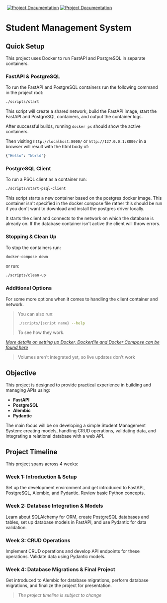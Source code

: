 <a href="https://github.com/SafetImamovic/Student-Management-System/blob/main/README.md"><img src="https://img.shields.io/badge/Lang-EN-red" alt=""></a> <a href="https://github.com/SafetImamovic/Student-Management-System/blob/main/README.bs.md"><img src="https://img.shields.io/badge/Lang-BS-blue" alt="Project Documentation"></a> <a href="https://safetimamovic.github.io/Student-Management-System/starter-topic.html"><img src="https://img.shields.io/badge/Project%20Documentation-gray" alt="Project Documentation"></a>

# Student Management System

## Quick Setup

This project uses Docker to run FastAPI and PostgreSQL in separate containers.

### FastAPI & PostgreSQL

To run the FastAPI and PostgreSQL containers run the following command in the project root:

```Bash
./scripts/start
```

This script will create a shared network, build the FastAPI image, start the FastAPI and PostgreSQL containers, and output the container logs.

After successful builds, running `docker ps` should show the active containers.

Then visiting `http://localhost:8000/` or `http://127.0.0.1:8000/` in a browser will result with the html body of:

```Bash
{"Hello": "World"}
```

### PostgreSQL Client

To run a PSQL client as a container run:

```Bash
./scripts/start-psql-client
```

This script starts a new container based on the postgres docker image.
This container isn't specified in the docker compose file rather this 
should be run if you don't want to download and install the postgres 
driver locally.

It starts the client and connects to the network on which the database is
already on. If the database container isn't active the client will throw 
errors.

### Stopping & Clean Up

To stop the containers run:

```Bash
docker-compose down
```

or run:

```Bash
./scripts/clean-up
```

### Additional Options

For some more options when it comes to handling the client container and network.

> You can also run:
> ```Bash
> ./scripts/{script name} --help
> ```
> To see how they work.

[_More details on setting up Docker, Dockerfile and Docker Compose can be found here_](https://safetimamovic.github.io/Student-Management-System/docker.html)

> Volumes aren't integrated yet, so live updates don't work

## Objective

This project is designed to provide practical experience in building and managing APIs using:
- **FastAPI**
- **PostgreSQL**
- **Alembic**
- **Pydantic**

The main focus will be on developing a simple Student Management System: creating models, handling CRUD operations, validating data, and integrating a relational database with a web API.

## Project Timeline

This project spans across 4 weeks:

### Week 1: Introduction & Setup

Set up the development environment and get introduced to FastAPI, PostgreSQL, Alembic, and Pydantic. Review basic Python concepts.

### Week 2: Database Integration & Models

Learn about SQLAlchemy for ORM, create PostgreSQL databases and tables, set up database models in FastAPI, and use Pydantic for data validation.

### Week 3: CRUD Operations

Implement CRUD operations and develop API endpoints for these operations. Validate data using Pydantic models.

### Week 4: Database Migrations & Final Project

Get introduced to Alembic for database migrations, perform database migrations, and finalize the project for presentation.

> _The project timeline is subject to change_